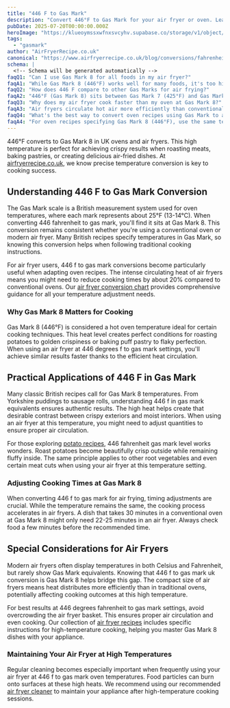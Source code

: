 ```yaml
---
title: "446 F to Gas Mark"
description: "Convert 446°F to Gas Mark for your air fryer or oven. Learn the exact Gas Mark equivalent and cooking tips for perfect results every time."
pubDate: 2025-07-20T00:00:00.000Z
heroImage: "https://klueoymssxwfnxsvcyhv.supabase.co/storage/v1/object/public/Shmucket/446-f-to-gas-mark.png"
tags:
  - "gasmark"
author: "AirFryerRecipe.co.uk"
canonical: "https://www.airfryerrecipe.co.uk/blog/conversions/fahrenheit-to-gas-mark/446-f-to-gas-mark"
schema: |
  <!-- Schema will be generated automatically -->
faqQ1: "Can I use Gas Mark 8 for all foods in my air fryer?"
faqA1: "While Gas Mark 8 (446°F) works well for many foods, it's too high for delicate items like fish or some vegetables. Always check recipe recommendations before using this high temperature setting in your air fryer."
faqQ2: "How does 446 F compare to other Gas Marks for air frying?"
faqA2: "446°F (Gas Mark 8) sits between Gas Mark 7 (425°F) and Gas Mark 9 (475°F). It's ideal when you need strong browning without quite reaching the highest oven temperatures, perfect for achieving crispiness in air-fried foods."
faqQ3: "Why does my air fryer cook faster than my oven at Gas Mark 8?"
faqA3: "Air fryers circulate hot air more efficiently than conventional ovens, meaning food cooks faster at the same temperature. At 446°F (Gas Mark 8), you'll typically need to reduce cooking times by about 15-20% compared to oven recipes."
faqQ4: "What's the best way to convert oven recipes using Gas Mark to air fryer settings?"
faqA4: "For oven recipes specifying Gas Mark 8 (446°F), use the same temperature in your air fryer but reduce cooking time by about 20%. Always check food a few minutes early, as air fryer cooking times can vary based on model and food quantity."
---
```

<p>446°F converts to Gas Mark 8 in UK ovens and air fryers. This high temperature is perfect for achieving crispy results when roasting meats, baking pastries, or creating delicious air-fried dishes. At <a href=https://www.airfryerrecipe.co.uk>airfryerrecipe.co.uk</a>, we know precise temperature conversion is key to cooking success.</p>

<h2>Understanding 446 F to Gas Mark Conversion</h2>
<p>The Gas Mark scale is a British measurement system used for oven temperatures, where each mark represents about 25°F (13-14°C). When converting 446 fahrenheit to gas mark, you'll find it sits at Gas Mark 8. This conversion remains consistent whether you're using a conventional oven or modern air fryer. Many British recipes specify temperatures in Gas Mark, so knowing this conversion helps when following traditional cooking instructions.</p>
<p>For air fryer users, 446 f to gas mark conversions become particularly useful when adapting oven recipes. The intense circulating heat of air fryers means you might need to reduce cooking times by about 20% compared to conventional ovens. Our <a href=https://www.airfryerrecipe.co.uk/air-fryer-conversion-chart>air fryer conversion chart</a> provides comprehensive guidance for all your temperature adjustment needs.</p>

<h3>Why Gas Mark 8 Matters for Cooking</h3>
<p>Gas Mark 8 (446°F) is considered a hot oven temperature ideal for certain cooking techniques. This heat level creates perfect conditions for roasting potatoes to golden crispiness or baking puff pastry to flaky perfection. When using an air fryer at 446 degrees f to gas mark settings, you'll achieve similar results faster thanks to the efficient heat circulation.</p>

<h2>Practical Applications of 446 F in Gas Mark</h2>
<p>Many classic British recipes call for Gas Mark 8 temperatures. From Yorkshire puddings to sausage rolls, understanding 446 f in gas mark equivalents ensures authentic results. The high heat helps create that desirable contrast between crispy exteriors and moist interiors. When using an air fryer at this temperature, you might need to adjust quantities to ensure proper air circulation.</p>
<p>For those exploring <a href=https://www.airfryerrecipe.co.uk/recipe-category/potatoes>potato recipes</a>, 446 fahrenheit gas mark level works wonders. Roast potatoes become beautifully crisp outside while remaining fluffy inside. The same principle applies to other root vegetables and even certain meat cuts when using your air fryer at this temperature setting.</p>

<h3>Adjusting Cooking Times at Gas Mark 8</h3>
<p>When converting 446 f to gas mark for air frying, timing adjustments are crucial. While the temperature remains the same, the cooking process accelerates in air fryers. A dish that takes 30 minutes in a conventional oven at Gas Mark 8 might only need 22-25 minutes in an air fryer. Always check food a few minutes before the recommended time.</p>

<h2>Special Considerations for Air Fryers</h2>
<p>Modern air fryers often display temperatures in both Celsius and Fahrenheit, but rarely show Gas Mark equivalents. Knowing that 446 f to gas mark uk conversion is Gas Mark 8 helps bridge this gap. The compact size of air fryers means heat distributes more efficiently than in traditional ovens, potentially affecting cooking outcomes at this high temperature.</p>
<p>For best results at 446 degrees fahrenheit to gas mark settings, avoid overcrowding the air fryer basket. This ensures proper air circulation and even cooking. Our collection of <a href=https://www.airfryerrecipe.co.uk/recipes>air fryer recipes</a> includes specific instructions for high-temperature cooking, helping you master Gas Mark 8 dishes with your appliance.</p>

<h3>Maintaining Your Air Fryer at High Temperatures</h3>
<p>Regular cleaning becomes especially important when frequently using your air fryer at 446 f to gas mark oven temperatures. Food particles can burn onto surfaces at these high heats. We recommend using our recommended <a href=https://www.airfryerrecipe.co.uk/air-fryer-cleaner>air fryer cleaner</a> to maintain your appliance after high-temperature cooking sessions.</p>
